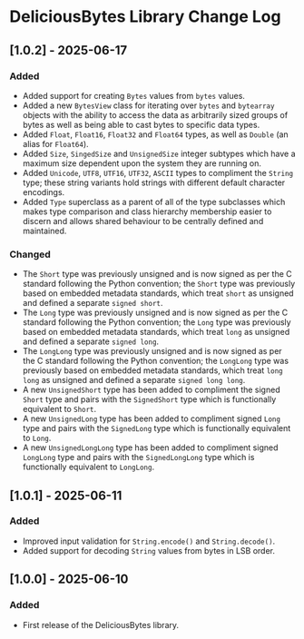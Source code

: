 # DeliciousBytes Library Change Log

## [1.0.2] - 2025-06-17
### Added
- Added support for creating `Bytes` values from `bytes` values.
- Added a new `BytesView` class for iterating over `bytes` and `bytearray` objects with
the ability to access the data as arbitrarily sized groups of bytes as well as being able
to cast bytes to specific data types.
- Added `Float`, `Float16`, `Float32` and `Float64` types, as well as `Double` (an alias for `Float64`).
- Added `Size`, `SingedSize` and `UnsignedSize` integer subtypes which have a maximum size dependent upon the system they are running on.
- Added `Unicode`, `UTF8`, `UTF16`, `UTF32`, `ASCII` types to compliment the `String` type; these string variants hold strings with different default character encodings.
- Added `Type` superclass as a parent of all of the type subclasses which makes type comparison and class hierarchy membership easier to discern and allows shared behaviour to be centrally defined and maintained.

### Changed
- The `Short` type was previously unsigned and is now signed as per the C standard following the Python convention; the `Short` type was previously based on embedded metadata standards, which treat `short` as unsigned and defined a separate `signed short`.
- The `Long` type was previously unsigned and is now signed as per the C standard following the Python convention; the `Long` type was previously based on embedded metadata standards, which treat `long` as unsigned and defined a separate `signed long`.
- The `LongLong` type was previously unsigned and is now signed as per the C standard following the Python convention; the `LongLong` type was previously based on embedded metadata standards, which treat `long long` as unsigned and defined a separate `signed long long`.
- A new `UnsignedShort` type has been added to compliment the signed `Short` type and pairs with the `SignedShort` type which is functionally equivalent to `Short`.
- A new `UnsignedLong` type has been added to compliment signed `Long` type and pairs with the `SignedLong` type which is functionally equivalent to `Long`.
- A new `UnsignedLongLong` type has been added to compliment signed `LongLong` type and pairs with the `SignedLongLong` type which is functionally equivalent to `LongLong`.

## [1.0.1] - 2025-06-11
### Added
- Improved input validation for `String.encode()` and `String.decode()`.
- Added support for decoding `String` values from bytes in LSB order.

## [1.0.0] - 2025-06-10
### Added
- First release of the DeliciousBytes library.
